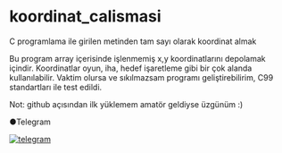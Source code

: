 # koordinat_calismasi
C programlama ile girilen metinden tam sayı olarak koordinat almak


Bu program array içerisinde işlenmemiş x,y koordinatlarını depolamak içindir.
Koordinatlar oyun, iha, hedef işaretleme gibi bir çok alanda kullanılabilir.
Vaktim olursa ve sıkılmazsam programı geliştirebilirim,
C99 standartları ile test edildi.

Not: github açısından ilk yüklemem amatör geldiyse üzgünüm :)


●Telegram

[![telegram](https://cdn1.iconfinder.com/data/icons/social-shade-rounded-rects/512/telegram-64.png "contact")](https://t.me/tempestas)

